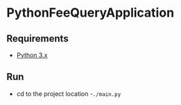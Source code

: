 # PythonFeeQueryApplication

## Requirements
 - [Python 3.x](https://www.python.org/downloads/)
## Run
 - cd to the project location
 -`./main.py`